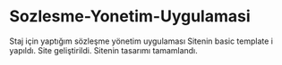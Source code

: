 # Sozlesme-Yonetim-Uygulamasi
Staj için yaptığım sözleşme yönetim uygulaması
Sitenin basic template i yapıldı.
Site geliştirildi.
Sitenin tasarımı tamamlandı.
